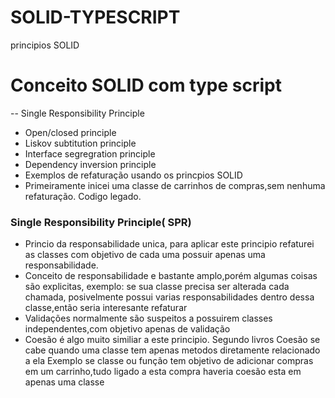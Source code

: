 # SOLID-TYPESCRIPT
principios SOLID

# Conceito SOLID com type script
-- Single Responsibility Principle
- Open/closed principle
- Liskov subtitution principle
- Interface segregration principle
- Dependency inversion principle
- Exemplos de refaturação usando os princpios SOLID
- Primeiramente inicei uma classe de carrinhos de compras,sem nenhuma refaturação. Codigo legado.

### Single Responsibility Principle( SPR)
-  Princio da responsabilidade unica, para aplicar este principio refaturei as classes com objetivo de cada uma possuir apenas uma responsabilidade.
- Conceito de responsabilidade e bastante amplo,porém algumas coisas são explicitas, exemplo: se sua classe precisa ser alterada cada chamada,
posivelmente possui varias responsabilidades dentro dessa classe,então seria interesante refaturar
- Validações normalmente são suspeitos a possuirem classes independentes,com objetivo apenas de validação
- Coesão é algo muito similiar a este principio. Segundo livros Coesão se cabe quando uma classe tem apenas metodos diretamente relacionado a ela 
Exemplo se  classe ou função tem objetivo de  adicionar compras em um carrinho,tudo ligado a esta compra haveria coesão esta em apenas uma classe
